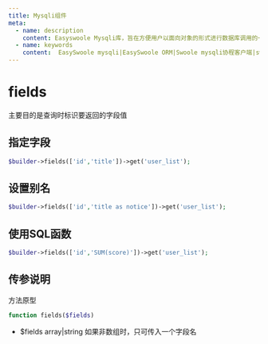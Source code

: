 ```yaml
---
title: Mysqli组件
meta:
  - name: description
    content: Easyswoole Mysqli库，旨在方便用户以面向对象的形式进行数据库调用的一个库。并且为Orm组件等高级用法提供了基础支持
  - name: keywords
    content:  EasySwoole mysqli|EasySwoole ORM|Swoole mysqli协程客户端|swoole ORM
---
```

# fields

主要目的是查询时标识要返回的字段值

## 指定字段

```php
$builder->fields(['id','title'])->get('user_list');
```

## 设置别名

```php
$builder->fields(['id','title as notice'])->get('user_list');
```

## 使用SQL函数

```php
$builder->fields(['id','SUM(score)'])->get('user_list');
```

## 传参说明

方法原型
```php
function fields($fields)
```

- $fields array|string 如果非数组时，只可传入一个字段名